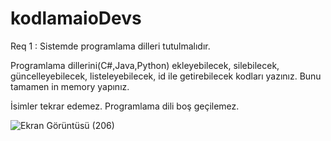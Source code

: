 # kodlamaioDevs

Req 1 : Sistemde programlama dilleri tutulmalıdır.

Programlama dillerini(C#,Java,Python) ekleyebilecek, silebilecek, güncelleyebilecek, listeleyebilecek, id ile getirebilecek kodları yazınız. Bunu tamamen in memory yapınız.

İsimler tekrar edemez.
Programlama dili boş geçilemez.

![Ekran Görüntüsü (206)](https://user-images.githubusercontent.com/62998273/202725394-50d2cab3-6259-4aae-b99c-cb9266afc01f.png)
